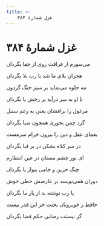 ```yaml
---
title: >-
    غزل شمارهٔ ۳۸۴
---
```

# غزل شمارهٔ ۳۸۴

<div class="b" id="bn1"><div class="m1"><p>می‌سوزم از فراقت روی از جفا بگردان</p></div>
<div class="m2"><p>هجران بلای ما شد یا رب بلا بگردان</p></div></div>
<div class="b" id="bn2"><div class="m1"><p>مه جلوه می‌نماید بر سبز خنگ گردون</p></div>
<div class="m2"><p>تا او به سر درآید بر رخش پا بگردان</p></div></div>
<div class="b" id="bn3"><div class="m1"><p>مرغول را برافشان یعنی به رغم سنبل</p></div>
<div class="m2"><p>گرد چمن بخوری همچون صبا بگردان</p></div></div>
<div class="b" id="bn4"><div class="m1"><p>یغمای عقل و دین را بیرون خرام سرمست</p></div>
<div class="m2"><p>در سر کلاه بشکن در بر قبا بگردان</p></div></div>
<div class="b" id="bn5"><div class="m1"><p>ای نور چشم مستان در عین انتظارم</p></div>
<div class="m2"><p>چنگ حزین و جامی بنواز یا بگردان</p></div></div>
<div class="b" id="bn6"><div class="m1"><p>دوران همی‌نویسد بر عارضش خطی خوش</p></div>
<div class="m2"><p>یا رب نوشته بد از یار ما بگردان</p></div></div>
<div class="b" id="bn7"><div class="m1"><p>حافظ ز خوبرویان بختت جز این قدر نیست</p></div>
<div class="m2"><p>گر نیستت رضایی حکم قضا بگردان</p></div></div>
